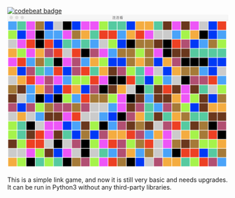 [![codebeat badge](https://codebeat.co/badges/6db23218-513e-4113-a64b-5d0fb14bf869)](https://codebeat.co/projects/github-com-shenjiahuan-link-master)
![image](https://github.com/ShenJiahuan/Link/blob/master/screenshot.png)

This is a simple link game, and now it is still very basic and needs upgrades.
It can be run in Python3 without any third-party libraries.